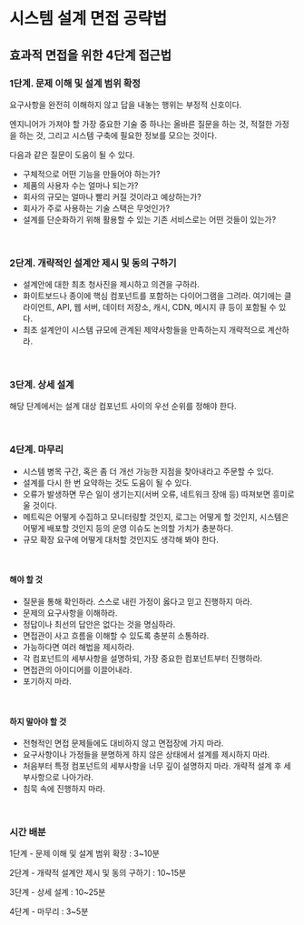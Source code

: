 # 시스템 설계 면접 공략법

## 효과적 면접을 위한 4단계 접근법

### 1단계. 문제 이해 및 설계 범위 확정

요구사항을 완전히 이해하지 않고 답을 내놓는 행위는 부정적 신호이다.

엔지니어가 가져야 할 가장 중요한 기술 중 하나는 올바른 질문을 하는 것, 적절한 가정을 하는 것, 그리고 시스템 구축에 필요한 정보를 모으는 것이다.

다음과 같은 질문이 도움이 될 수 있다.

- 구체적으로 어떤 기능을 만들어야 하는가?
- 제품의 사용자 수는 얼마나 되는가?
- 회사의 규모는 얼마나 빨리 커질 것이라고 예상하는가?
- 회사가 주로 사용하는 기술 스택은 무엇인가?
- 설계를 단순화하기 위해 활용할 수 있는 기존 서비스로는 어떤 것들이 있는가?

<br>



### 2단계. 개략적인 설계안 제시 및 동의 구하기

- 설계안에 대한 최초 청사진을 제시하고 의견을 구하라.
- 화이트보드나 종이에 핵심 컴포넌트를 포함하는 다이어그램을 그려라. 여기에는 클라이언트, API, 웹 서버, 데이터 저장소, 캐시, CDN, 메시지 큐 등이 포함될 수 있다.
- 최초 설계안이 시스템 규모에 관계된 제약사항들을 만족하는지 개략적으로 계산하라.

<br>



### 3단계. 상세 설계

해당 단계에서는 설계 대상 컴포넌트 사이의 우선 순위를 정해야 한다.

<br>



### 4단계. 마무리

- 시스템 병목 구간, 혹은 좀 더 개선 가능한 지점을 찾아내라고 주문할 수 있다. 
- 설계를 다시 한 번 요약하는 것도 도움이 될 수 있다.
- 오류가 발생하면 무슨 일이 생기는지(서버 오류, 네트워크 장애 등) 따져보면 흥미로울 것이다.
- 메트릭은 어떻게 수집하고 모니터링할 것인지, 로그는 어떻게 할 것인지, 시스템은 어떻게 배포할 것인지 등의 운영 이슈도 논의할 가치가 충분하다.
- 규모 확장 요구에 어떻게 대처할 것인지도 생각해 봐야 한다.

<br>



#### 해야 할 것

- 질문을 통해 확인하라. 스스로 내린 가정이 옳다고 믿고 진행하지 마라.
- 문제의 요구사항을 이해하라.
- 정답이나 최선의 답안은 없다는 것을 명심하라.
- 면접관이 사고 흐름을 이해할 수 있도록 충분히 소통하라.
- 가능하다면 여러 해법을 제시하라.
- 각 컴포넌트의 세부사항을 설명하되, 가장 중요한 컴포넌트부터 진행하라.
- 면접관의 아이디어를 이끌어내라.
- 포기하지 마라.

<br>



#### 하지 말아야 할 것

- 전형적인 면접 문제들에도 대비하지 않고 면접장에 가지 마라.
- 요구사항이나 가정들을 분명하게 하지 않은 상태에서 설계를 제시하지 마라.
- 처음부터 특정 컴포넌트의 세부사항을 너무 깊이 설명하지 마라. 개략적 설계 후 세부사항으로 나아가라.
- 침묵 속에 진행하지 마라.

<br>



### 시간 배분

1단계 - 문제 이해 및 설계 범위 확장 : 3~10분

2단계 - 개략적 설계안 제시 및 동의 구하기 : 10~15분

3단계 - 상세 설계 : 10~25분

4단계 - 마무리 : 3~5분

